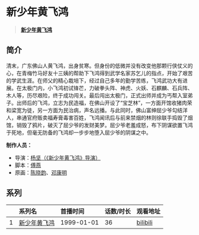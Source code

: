 # 新少年黄飞鸿


> <u>**[新少年黄飞鸿](http://bgm.tv/subject/24159)**</u>

## 简介


清末，广东佛山人黄飞鸿，出身贫寒。但身份的低微并没有改变他那颗行侠仗义的心，在青梅竹马好友十三姨的帮助下飞鸿得到武学名家苏乞儿的指点，开始了艰苦的学武生涯。在师父的精心栽培下，经过自己多年的勤学苦练，飞鸿武功大有进展。在太极门内，小飞鸿初试锋芒，力破拳头阵、神虎、火妖、石麒麟、石兵阵、木人等，历尽艰险，终于成功闯关。最后闯出太极门，正式出师并成为丐帮入室弟子。出师后的飞鸿，立志为民造福，在佛山开设了“宝芝林”，一方面开馆收猪肉荣和梁宽为徒，另一方面为民治病，声名远播。与此同时，佛山富绅屈少爷勾结洋人，串通官府贩卖福寿膏毒害百姓，飞鸿闻讯后与前来禁烟的林则徐联手捣毁了烟馆，销毁了鸦片，破灭了屈少爷的发财美梦。屈少爷老羞成怒，布下阴谋欲置飞鸿于死地，但毫无防备的飞鸿却一步步地堕入屈少爷的阴谋之中。

**制作人员：**
- 导演：[杨坚（《新少年黄飞鸿》导演）](http://bgm.tv/person/61743)
- 脚本：[傅燕](http://bgm.tv/person/53252)
- 原画：[陈晓韵](http://bgm.tv/person/54808)、[邓康明](http://bgm.tv/person/54806)



## 系列

|     |   系列名   |   首播时间  | 话数/时长  | 观看地址 |
|:---  |:------    |:----      |:---       |:---  |
| 1 |[新少年黄飞鸿](https://bgm.tv/subject/24159)| 1999-01-01 | 36 | [bilibili](https://www.bilibili.com/video/BV1Es411f74C/)  |


